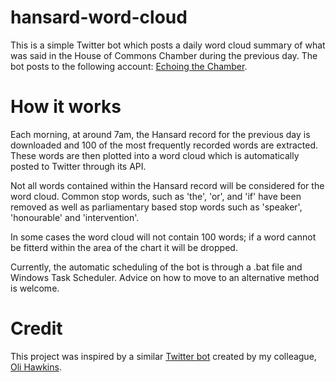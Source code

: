 # hansard-word-cloud
This is a simple Twitter bot which posts a daily word cloud summary of what was said in the House of Commons Chamber during the previous day. The bot posts to the following account: [Echoing the Chamber](https://twitter.com/EchoingChamber).

# How it works
Each morning, at around 7am, the Hansard record for the previous day is downloaded and 100 of the most frequently recorded words are extracted. These words are then plotted into a word cloud which is automatically posted to Twitter through its API.

Not all words contained within the Hansard record will be considered for the word cloud. Common stop words, such as 'the', 'or', and 'if' have been removed as well as parliamentary based stop words such as 'speaker', 'honourable' and 'intervention'.

In some cases the word cloud will not contain 100 words; if a word cannot be fitterd within the area of the chart it will be dropped.

Currently, the automatic scheduling of the bot is through a .bat file and Windows Task Scheduler. Advice on how to move to an alternative method is welcome. 

# Credit
This project was inspired by a similar [Twitter bot](https://twitter.com/wmbubble) created by my colleague, [Oli Hawkins](https://github.com/olihawkins).
